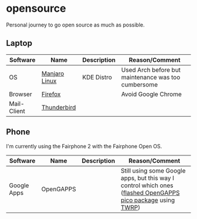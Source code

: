 # opensource
Personal journey to go open source as much as possible.

## Laptop
| Software | Name | Description | Reason/Comment |
| --- | --- | --- | --- |
| OS | [Manjaro Linux](https://de.manjaro.org/) | KDE Distro | Used Arch before but maintenance was too cumbersome |
| Browser | [Firefox](https://www.mozilla.org/en-US/firefox/) | | Avoid Google Chrome |
| Mail-Client | [Thunderbird](https://www.thunderbird.net/) | | |

## Phone
I'm currently using the Fairphone 2 with the Fairphone Open OS.

| Software | Name | Description | Reason/Comment |
| --- | --- | --- | --- |
| Google Apps | OpenGAPPS | | Still using some Google apps, but this way I control which ones ([flashed OpenGAPPS pico package](https://forum.fairphone.com/t/pencil2-install-opengapps-step-by-step-guide/17524?u=johannes&source_topic_id=22507) using  [TWRP](https://twrp.me/)) |

